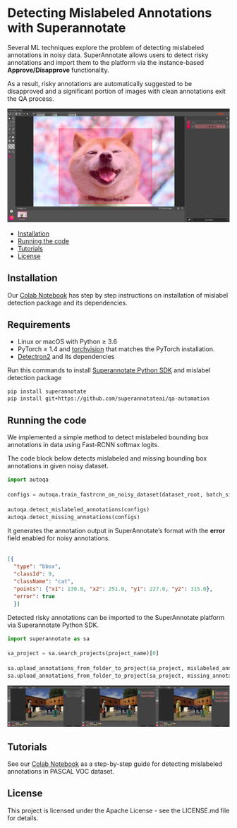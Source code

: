 # Detecting Mislabeled Annotations with Superannotate

Several ML techniques explore the problem of detecting mislabeled annotations in noisy data. SuperAnnotate allows users to detect risky annotations and import them to the platform via the instance-based **Approve/Disapprove** functionality.

As a result, risky annotations are automatically suggested to be disapproved and a significant portion of images with clean annotations exit the QA process.


![ApproveDisapprove](figures/ApproveDisapprove.png)


- [Installation](#installation)
- [Running the code](#running-the-code)
- [Tutorials](#tutorials)
- [License](License)


## Installation

Our [Colab Notebook](https://colab.research.google.com/drive/1Xbt3dxkmX4ozQhdY_vnHXAH67OUeg0Nj#scrollTo=FAU5T1yp4Ui2&uniqifier=2) has step by step instructions on installation of mislabel detection package and its dependencies.  

## Requirements
- Linux or macOS with Python ≥ 3.6
- PyTorch ≥ 1.4 and [torchvision](https://github.com/pytorch/vision/) that matches the PyTorch installation.
- [Detectron2](https://github.com/facebookresearch/detectron2) and its dependencies

Run this commands to install [Superannotate Python SDK](https://github.com/superannotateai/superannotate-python-sdk) and mislabel detection package

    pip install superannotate
    pip install git+https://github.com/superannotateai/qa-automation

## Running the code


We implemented a simple method to detect mislabeled bounding box annotations in data using Fast-RCNN softmax logits. 

The code block below detects mislabeled and missing bounding box annotations in given noisy dataset.

```python
import autoqa

configs = autoqa.train_fastrcnn_on_noisy_dataset(dataset_root, batch_size = 4, num_iter = 200)

autoqa.detect_mislabeled_annotations(configs)
autoqa.detect_missing_annotations(configs)
```
It generates the annotation output in SuperAnnotate’s format with the **error** field enabled for noisy annotations. 

```json

[{
  "type": "bbox",
  "classId": 9,
  "className": "cat", 
  "points": {"x1": 130.0, "x2": 251.0, "y1": 227.0, "y2": 315.0},
  "error": true
  }]
```

Detected risky annotations can be imported to the SuperAnnotate platform via Superannotate Python SDK.  


```python
import superannotate as sa

sa_project = sa.search_projects(project_name)[0]

sa.upload_annotations_from_folder_to_project(sa_project, mislabeled_annotations_root)
sa.upload_annotations_from_folder_to_project(sa_project, missing_annotations_root)

```
![SDKUpload](figures/sdk_upload.png)


## Tutorials

See our [Colab Notebook](https://colab.research.google.com/drive/1Xbt3dxkmX4ozQhdY_vnHXAH67OUeg0Nj#scrollTo=FAU5T1yp4Ui2&uniqifier=2) as a step-by-step guide for detecting mislabeled annotations in PASCAL VOC dataset.  

## License

This project is licensed under the Apache License - see the LICENSE.md file for details.




